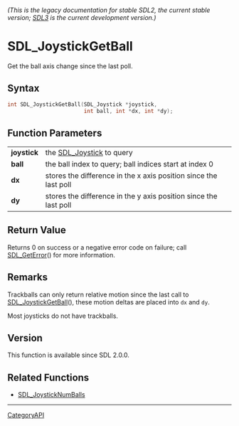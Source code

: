 ###### (This is the legacy documentation for stable SDL2, the current stable version; [SDL3](https://wiki.libsdl.org/SDL3/) is the current development version.)
# SDL_JoystickGetBall

Get the ball axis change since the last poll.

## Syntax

```c
int SDL_JoystickGetBall(SDL_Joystick *joystick,
                        int ball, int *dx, int *dy);

```

## Function Parameters

|                  |                                                                  |
| ---------------- | ---------------------------------------------------------------- |
| **joystick**     | the [SDL_Joystick](SDL_Joystick.md) to query                        |
| **ball**         | the ball index to query; ball indices start at index 0           |
| **dx**           | stores the difference in the x axis position since the last poll |
| **dy**           | stores the difference in the y axis position since the last poll |

## Return Value

Returns 0 on success or a negative error code on failure; call
[SDL_GetError](SDL_GetError.md)() for more information.

## Remarks

Trackballs can only return relative motion since the last call to
[SDL_JoystickGetBall](SDL_JoystickGetBall.md)(), these motion deltas are
placed into `dx` and `dy`.

Most joysticks do not have trackballs.

## Version

This function is available since SDL 2.0.0.

## Related Functions

* [SDL_JoystickNumBalls](SDL_JoystickNumBalls.md)

----
[CategoryAPI](CategoryAPI.md)
